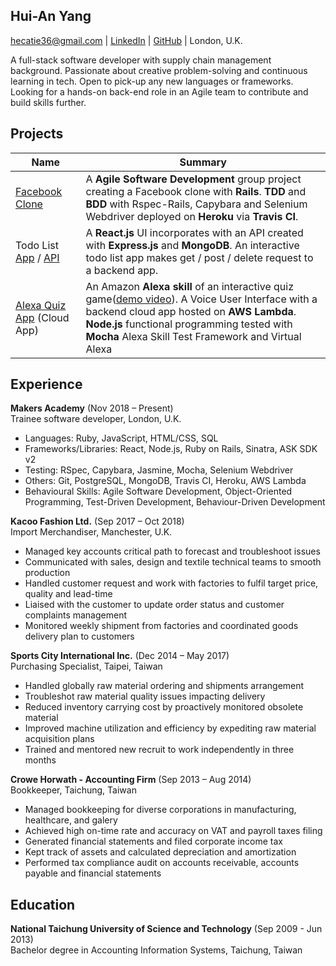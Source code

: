 ## Hui-An Yang
[hecatie36@gmail.com](hecatie36@gmail.com) | [LinkedIn](https://www.linkedin.com/in/hui-an-yang/) | [GitHub](https://github.com/anhuiyang) | London, U.K.

A full-stack software developer with supply chain management background.  Passionate about creative problem-solving and continuous learning in tech. Open to pick-up any new languages or frameworks. Looking for a hands-on back-end role in an Agile team to contribute and build skills further. 

## Projects

| Name                                                                                                                | Summary                                                                                                                                                                                                                                                                                                                             |
|---------------------------------------------------------------------------------------------------------------------|-------------------------------------------------------------------------------------------------------------------------------------------------------------------------------------------------------------------------------------------------------------------------------------------------------------------------------------|
| [Facebook Clone](https://github.com/anhuiyang/acebook-team-rocket)                                                  | A **Agile Software Development** group project creating a Facebook clone with **Rails**. **TDD** and **BDD** with Rspec-Rails, Capybara and Selenium Webdriver deployed on **Heroku** via **Travis CI**.                                                                                                                                |
| Todo List [App](https://github.com/anhuiyang/todolist_app) / [API](https://github.com/anhuiyang/todolist_api) | A **React.js** UI incorporates with an API created with **Express.js** and **MongoDB**. An interactive todo list app makes get / post / delete request to a backend app.                                                                                                                                                            |
| [Alexa Quiz App](https://github.com/anhuiyang/alexa_node_js_quiz) (Cloud App)                                       | An Amazon **Alexa skill** of an interactive quiz game([demo video](https://www.youtube.com/watch?v=u7rnM6qNkW8&feature=youtu.be)). A Voice User Interface with a backend cloud app hosted on **AWS Lambda**. **Node.js** functional programming tested with **Mocha** Alexa Skill Test Framework and Virtual Alexa |

## Experience

**Makers Academy** (Nov 2018 – Present)     
Trainee software developer, London, U.K.
 - Languages: Ruby, JavaScript, HTML/CSS, SQL
 - Frameworks/Libraries: React, Node.js, Ruby on Rails, Sinatra, ASK SDK v2
 - Testing: RSpec, Capybara, Jasmine, Mocha, Selenium Webdriver
 - Others: Git, PostgreSQL, MongoDB, Travis CI, Heroku, AWS Lambda
 - Behavioural Skills: Agile Software Development, Object-Oriented Programming, Test-Driven Development, Behaviour-Driven Development

**Kacoo Fashion Ltd.** (Sep 2017 – Oct 2018)    
Import Merchandiser, Manchester, U.K.
 - Managed key accounts critical path to forecast and troubleshoot issues
 - Communicated with sales, design and textile technical teams to smooth production
 - Handled customer request and work with factories to fulfil target price, quality and lead-time
 - Liaised with the customer to update order status and customer complaints management
 - Monitored weekly shipment from factories and coordinated goods delivery plan to customers

**Sports City International Inc.** (Dec 2014 – May 2017)   
Purchasing Specialist, Taipei, Taiwan  
 - Handled globally raw material ordering and shipments arrangement
 - Troubleshot raw material quality issues impacting delivery
 - Reduced inventory carrying cost by proactively monitored obsolete material
 - Improved machine utilization and efficiency by expediting raw material acquisition plans
 - Trained and mentored new recruit to work independently in three months

**Crowe Horwath - Accounting Firm** (Sep 2013 – Aug 2014)   
Bookkeeper, Taichung, Taiwan  
- Managed bookkeeping for diverse corporations in manufacturing, healthcare, and galery
- Achieved high on-time rate and accuracy on VAT and payroll taxes filing
- Generated financial statements and filed corporate income tax
- Kept track of assets and calculated depreciation and amortization
- Performed tax compliance audit on accounts receivable, accounts payable and financial statements

## Education

**National Taichung University of Science and Technology** (Sep 2009 - Jun 2013)  
Bachelor degree in Accounting Information Systems, Taichung, Taiwan
